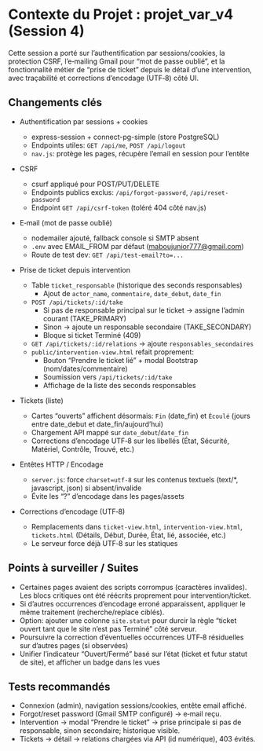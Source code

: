 # Contexte du Projet : projet_var_v4 (Session 4)

Cette session a porté sur l’authentification par sessions/cookies, la protection CSRF, l’e‑mailing Gmail pour “mot de passe oublié”, et la fonctionnalité métier de “prise de ticket” depuis le détail d’une intervention, avec traçabilité et corrections d’encodage (UTF‑8) côté UI.

## Changements clés

- Authentification par sessions + cookies
  - express-session + connect-pg-simple (store PostgreSQL)
  - Endpoints utiles: `GET /api/me`, `POST /api/logout`
  - `nav.js`: protège les pages, récupère l’email en session pour l’entête

- CSRF
  - csurf appliqué pour POST/PUT/DELETE
  - Endpoints publics exclus: `/api/forgot-password`, `/api/reset-password`
  - Endpoint `GET /api/csrf-token` (toléré 404 côté nav.js)

- E‑mail (mot de passe oublié)
  - nodemailer ajouté, fallback console si SMTP absent
  - `.env` avec EMAIL_FROM par défaut (maboujunior777@gmail.com)
  - Route de test dev: `GET /api/test-email?to=...`

- Prise de ticket depuis intervention
  - Table `ticket_responsable` (historique des seconds responsables)
    - Ajout de `actor_name`, `commentaire`, `date_debut`, `date_fin`
  - `POST /api/tickets/:id/take`
    - Si pas de responsable principal sur le ticket → assigne l’admin courant (TAKE_PRIMARY)
    - Sinon → ajoute un responsable secondaire (TAKE_SECONDARY)
    - Bloque si ticket Terminé (409)
  - `GET /api/tickets/:id/relations` → ajoute `responsables_secondaires`
  - `public/intervention-view.html` refait proprement:
    - Bouton “Prendre le ticket lié” + modal Bootstrap (nom/dates/commentaire)
    - Soumission vers `/api/tickets/:id/take`
    - Affichage de la liste des seconds responsables

- Tickets (liste)
  - Cartes “ouverts” affichent désormais: `Fin` (date_fin) et `Écoulé` (jours entre date_debut et date_fin/aujourd’hui)
  - Chargement API mappé sur `date_debut`/`date_fin`
  - Corrections d’encodage UTF‑8 sur les libellés (État, Sécurité, Matériel, Contrôle, Trouvé, etc.)

- Entêtes HTTP / Encodage
  - `server.js`: force `charset=utf-8` sur les contenus textuels (text/*, javascript, json) si absent/invalide
  - Évite les “?” d’encodage dans les pages/assets

- Corrections d’encodage (UTF‑8)
  - Remplacements dans `ticket-view.html`, `intervention-view.html`, `tickets.html` (Détails, Début, Durée, État, lié, associée, etc.)
  - Le serveur force déjà UTF‑8 sur les statiques

## Points à surveiller / Suites

- Certaines pages avaient des scripts corrompus (caractères invalides). Les blocs critiques ont été réécrits proprement pour intervention/ticket.
- Si d’autres occurrences d’encodage erroné apparaissent, appliquer le même traitement (recherche/replace ciblés).
- Option: ajouter une colonne `site.statut` pour durcir la règle “ticket ouvert tant que le site n’est pas Terminé” côté serveur.
- Poursuivre la correction d’éventuelles occurrences UTF‑8 résiduelles sur d’autres pages (si observées)
- Unifier l’indicateur “Ouvert/Fermé” basé sur l’état (ticket et futur statut de site), et afficher un badge dans les vues

## Tests recommandés

- Connexion (admin), navigation sessions/cookies, entête email affiché.
- Forgot/reset password (Gmail SMTP configuré) → e‑mail reçu.
- Intervention → modal “Prendre le ticket” → prise principale si pas de responsable, sinon secondaire; historique visible.
- Tickets → détail → relations chargées via API (id numérique), 403 évités.
